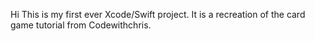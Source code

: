 Hi
This is my first ever Xcode/Swift project. It is a recreation of the card game tutorial from Codewithchris.
